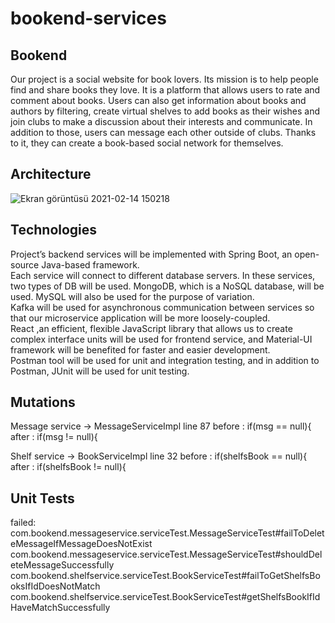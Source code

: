 # bookend-services
## Bookend
  Our project is a social website for book lovers. Its mission is to help people find and share
  books they love. It is a platform that allows users to rate and comment about books. Users can also get
  information about books and authors by filtering, create virtual shelves to add books as their wishes
  and join clubs to make a discussion about their interests and communicate. In addition to those, users 
  can message each other outside of clubs. Thanks to it, they can create a book-based social network for
  themselves. 
## Architecture
![Ekran görüntüsü 2021-02-14 150218](https://user-images.githubusercontent.com/37040918/107876215-b1805880-6ed5-11eb-80d9-ccd244238eb7.png)

## Technologies
  Project’s backend services will be implemented with Spring Boot, an open-source Java-based framework.<br />
  Each service will connect to different database servers. In these services, two types of DB will be used. MongoDB, which is a NoSQL database, will be used. MySQL will also be used for the purpose of variation. <br />
  Kafka will be used for asynchronous communication between services so that our microservice application will be more loosely-coupled. <br />
  React ,an efficient, flexible JavaScript library that allows us to create complex interface units will be used for frontend service, and Material-UI framework will be benefited for faster and easier development. <br />
  Postman tool will be used for unit and integration testing, and in addition to Postman, JUnit will be used for unit testing.<br />


## Mutations
  Message service -> MessageServiceImpl line 87
  before : if(msg == null){
	after :	 if(msg != null){

  Shelf service -> BookServiceImpl line 32
  before :    if(shelfsBook == null){
  after :     if(shelfsBook != null){
  
## Unit Tests
  failed:
  com.bookend.messageservice.serviceTest.MessageServiceTest#failToDeleteMessageIfMessageDoesNotExist
  com.bookend.messageservice.serviceTest.MessageServiceTest#shouldDeleteMessageSuccessfully
  com.bookend.shelfservice.serviceTest.BookServiceTest#failToGetShelfsBooksIfIdDoesNotMatch
  com.bookend.shelfservice.serviceTest.BookServiceTest#getShelfsBookIfIdHaveMatchSuccessfully
